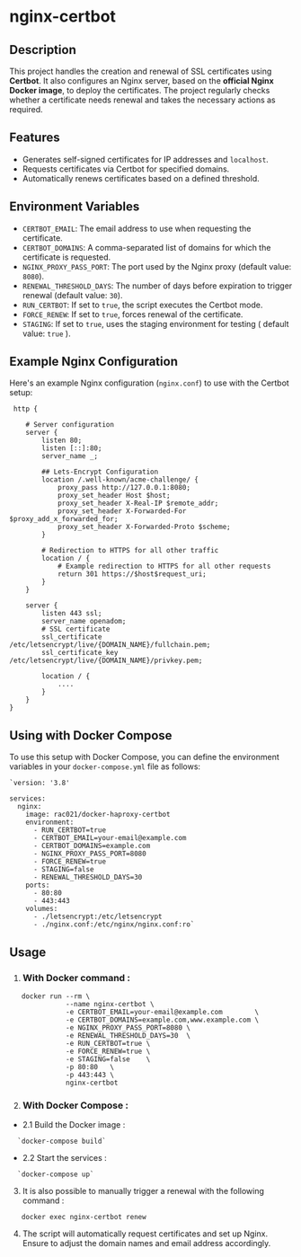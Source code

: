 # nginx-certbot

## Description

This project handles the creation and renewal of SSL certificates using **Certbot**. It also configures an Nginx server, based on the **official Nginx Docker image**, to deploy the certificates. The project regularly checks whether a certificate needs renewal and takes the necessary actions as required.

## Features

-   Generates self-signed certificates for IP addresses and `localhost`.
-   Requests certificates via Certbot for specified domains.
-   Automatically renews certificates based on a defined threshold.

## Environment Variables

-   `CERTBOT_EMAIL`: The email address to use when requesting the certificate.
-   `CERTBOT_DOMAINS`: A comma-separated list of domains for which the certificate is requested.
-   `NGINX_PROXY_PASS_PORT`: The port used by the Nginx proxy (default value: `8080`).
-   `RENEWAL_THRESHOLD_DAYS`: The number of days before expiration to trigger renewal (default value: `30`).
-   `RUN_CERTBOT`: If set to `true`, the script executes the Certbot mode.
-   `FORCE_RENEW`: If set to `true`, forces renewal of the certificate.
-   `STAGING`: If set to `true`, uses the staging environment for testing ( default value: `true` ).

## Example Nginx Configuration

Here's an example Nginx configuration (`nginx.conf`) to use with the Certbot setup:

```
 http {
    
    # Server configuration
    server {    
        listen 80;
        listen [::]:80;
        server_name _;
     
        ## Lets-Encrypt Configuration 
        location /.well-known/acme-challenge/ {
            proxy_pass http://127.0.0.1:8080;
            proxy_set_header Host $host;
            proxy_set_header X-Real-IP $remote_addr;
            proxy_set_header X-Forwarded-For $proxy_add_x_forwarded_for;
            proxy_set_header X-Forwarded-Proto $scheme;
        }   

        # Redirection to HTTPS for all other traffic
        location / {
            # Example redirection to HTTPS for all other requests
            return 301 https://$host$request_uri;
        }
    }
    
    server {    
        listen 443 ssl;
        server_name openadom;
        # SSL certificate
        ssl_certificate     /etc/letsencrypt/live/{DOMAIN_NAME}/fullchain.pem;
        ssl_certificate_key /etc/letsencrypt/live/{DOMAIN_NAME}/privkey.pem;
       
        location / {
            ....
        }
    }
}

```

## Using with Docker Compose

To use this setup with Docker Compose, you can define the environment variables in your `docker-compose.yml` file as follows:

```
`version: '3.8'

services:
  nginx:
    image: rac021/docker-haproxy-certbot
    environment:
      - RUN_CERTBOT=true
      - CERTBOT_EMAIL=your-email@example.com
      - CERTBOT_DOMAINS=example.com
      - NGINX_PROXY_PASS_PORT=8080
      - FORCE_RENEW=true
      - STAGING=false
      - RENEWAL_THRESHOLD_DAYS=30
    ports:
      - 80:80
      - 443:443
    volumes:
      - ./letsencrypt:/etc/letsencrypt
      - ./nginx.conf:/etc/nginx/nginx.conf:ro`
```
## Usage

1. ### With Docker command :

```
   docker run --rm \
              --name nginx-certbot \
              -e CERTBOT_EMAIL=your-email@example.com        \
              -e CERTBOT_DOMAINS=example.com,www.example.com \
              -e NGINX_PROXY_PASS_PORT=8080 \
              -e RENEWAL_THRESHOLD_DAYS=30  \
              -e RUN_CERTBOT=true \
              -e FORCE_RENEW=true \
              -e STAGING=false    \
              -p 80:80   \
              -p 443:443 \
              nginx-certbot
```

2. ### With Docker Compose :

  -  2.1 Build the Docker image :
  
```   
  `docker-compose build` 
```
   - 2.2 Start the services :
   
``` 
  `docker-compose up` 
```

3. It is also possible to manually trigger a renewal with the following command :

```
   docker exec nginx-certbot renew
```
4. The script will automatically request certificates and set up Nginx. Ensure to adjust the domain names and email address accordingly.
